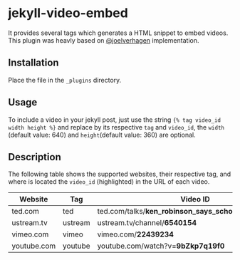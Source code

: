 # jekyll-video-embed

It provides several tags which generates a HTML snippet to embed videos. This plugin was heavly based on [@joelverhagen](https://gist.github.com/joelverhagen/1805814) implementation.

## Installation
Place the file in the `_plugins` directory.

## Usage
To include a video in your jekyll post, just use the string `{% tag video_id width height %}` and replace by its respective `tag` and `video_id`, the `width` (default value: 640) and `height`(default value: 360) are optional.

## Description
The following table shows the supported websites, their respective tag, and where is located the `video_id` (highlighted) in the URL of each video.

|    Website  |   Tag   |  Video ID                                                   |
|-------------|---------|-------------------------------------------------------------|
| ted.com     | ted     | ted.com/talks/**ken_robinson_says_schools_kill_creativity** |
| ustream.tv  | ustream | ustream.tv/channel/**6540154**                              |
| vimeo.com   | vimeo   | vimeo.com/**22439234**                                      |
| youtube.com | youtube | youtube.com/watch?v=**9bZkp7q19f0**                         |
